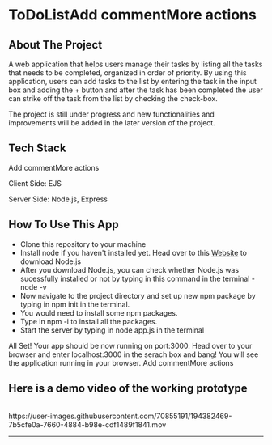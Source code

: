 # ToDoListAdd commentMore actions
<h2>About The Project </h2> 
<p>A web application that helps users manage their tasks by listing all the tasks that needs to be completed, organized in order of priority. By using this application, users can add tasks to the list by entering the task in the input box and adding the + button and after the task has been completed the user can strike off the task from the list by checking the check-box. </p>

<p> The project is still under progress and new functionalities and improvements will be added in the later version of the project. </p>

<h2>Tech Stack</h2> Add commentMore actions
<p>Client Side: EJS </p><p>
Server Side: Node.js, Express</p>
<h2>How To Use This App</h2>
<ul>
<li> Clone this repository to your machine </li> 
<li> Install node if you haven't installed yet. Head over to this <a href="https://nodejs.org/en/download/">Website</a> to download Node.js </li> 
<li> After you download Node.js, you can check whether Node.js was sucessfully installed or not by typing in this command in the terminal - node -v </li>
<li> Now navigate to the project directory and set up new npm package by typing in npm init in the terminal. 
<li> You would need to install some npm packages. </li> 
<li> Type in npm -i to install all the packages. </li> 
<li> Start the server by typing in node app.js in the terminal</li>
</ul>

<p> All Set! Your app should be now running on port:3000. Head over to your browser and enter localhost:3000 in the serach box and bang! You will see the application running in your browser. Add commentMore actions
<h2> Here is a demo video of the working prototype </h2>
<br>https://user-images.githubusercontent.com/70855191/194382469-7b5cfe0a-7660-4884-b98e-cdf1489f1841.mov

<hr>
